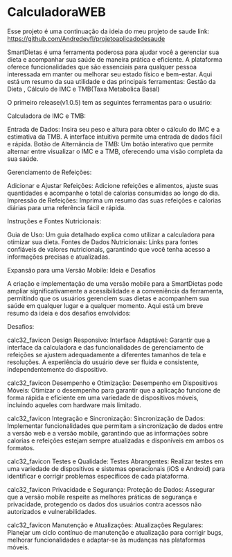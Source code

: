 # CalculadoraWEB

Esse projeto é uma continuação da ideia do meu projeto de saude link: https://github.com/Andredevfl/projetoaplicadodesaude

SmartDietas é uma ferramenta poderosa para ajudar você a gerenciar sua dieta e acompanhar sua saúde de maneira prática e eficiente. A plataforma oferece funcionalidades que são essenciais para qualquer pessoa interessada em manter ou melhorar seu estado físico e bem-estar. Aqui está um resumo da sua utilidade e das principais ferramentas: Gestão da Dieta , Cálculo de IMC e TMB(Taxa Metabolica Basal)

O primeiro release(v1.0.5) tem as seguintes ferramentas para o usuário:

Calculadora de IMC e TMB:

Entrada de Dados: Insira seu peso e altura para obter o cálculo do IMC e a estimativa da TMB. A interface intuitiva permite uma entrada de dados fácil e rápida.
Botão de Alternância de TMB: Um botão interativo que permite alternar entre visualizar o IMC e a TMB, oferecendo uma visão completa da sua saúde.

Gerenciamento de Refeições:

Adicionar e Ajustar Refeições: Adicione refeições e alimentos, ajuste suas quantidades e acompanhe o total de calorias consumidas ao longo do dia.
Impressão de Refeições: Imprima um resumo das suas refeições e calorias diárias para uma referência fácil e rápida.

Instruções e Fontes Nutricionais:

Guia de Uso: Um guia detalhado explica como utilizar a calculadora para otimizar sua dieta.
Fontes de Dados Nutricionais: Links para fontes confiáveis de valores nutricionais, garantindo que você tenha acesso a informações precisas e atualizadas.

Expansão para uma Versão Mobile: Ideia e Desafios

A criação e implementação de uma versão mobile para a SmartDietas pode ampliar significativamente a acessibilidade e a conveniência da ferramenta, permitindo que os usuários gerenciem suas dietas e acompanhem sua saúde em qualquer lugar e a qualquer momento. Aqui está um breve resumo da ideia e dos desafios envolvidos:

Desafios:

calc32_favicon Design Responsivo: Interface Adaptável: Garantir que a interface da calculadora e das funcionalidades de gerenciamento de refeições se ajustem adequadamente a diferentes tamanhos de tela e resoluções. A experiência do usuário deve ser fluida e consistente, independentemente do dispositivo.

calc32_favicon Desempenho e Otimização: Desempenho em Dispositivos Móveis: Otimizar o desempenho para garantir que a aplicação funcione de forma rápida e eficiente em uma variedade de dispositivos móveis, incluindo aqueles com hardware mais limitado.

calc32_favicon Integração e Sincronização: Sincronização de Dados: Implementar funcionalidades que permitam a sincronização de dados entre a versão web e a versão mobile, garantindo que as informações sobre calorias e refeições estejam sempre atualizadas e disponíveis em ambos os formatos.

calc32_favicon Testes e Qualidade: Testes Abrangentes: Realizar testes em uma variedade de dispositivos e sistemas operacionais (iOS e Android) para identificar e corrigir problemas específicos de cada plataforma.

calc32_favicon Privacidade e Segurança: Proteção de Dados: Assegurar que a versão mobile respeite as melhores práticas de segurança e privacidade, protegendo os dados dos usuários contra acessos não autorizados e vulnerabilidades.

calc32_favicon Manutenção e Atualizações: Atualizações Regulares: Planejar um ciclo contínuo de manutenção e atualização para corrigir bugs, melhorar funcionalidades e adaptar-se às mudanças nas plataformas móveis.
